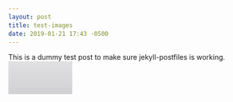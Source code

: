```yaml
---
layout: post
title: test-images
date: 2019-01-21 17:43 -0500
---
```


This is a dummy test post to make sure jekyll-postfiles is working.
![A gray square](test.png)
